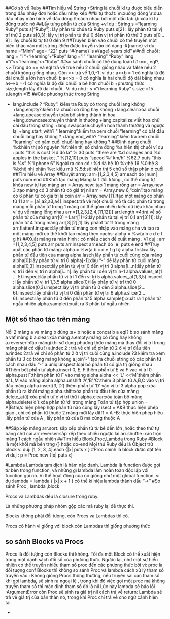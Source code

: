 ##Cơ sở về Ruby
##Tìm hiểu về String
+String là chuỗi kí tự được biểu diễn trong dấu nháy đơn hoặc dấu nháy kép
##kí tự thoát:
\n:xuống dòng
\r:đưa dấu nháy màn hình về đầu dòng
\t:cách nhau bởi một dấu tab
\b:xóa kí tự đứng trước nó
##Lấy từng phần tử của String
+ví dụ : String s =“learning Ruby”
puts s[“Ruby”]: lấy phần tử chứa từ Ruby
puts s[2] : lấy phần tử tại vị trí thứ 2
puts s[0,3]: lấy vị trí phần tử thứ 0 đến vị trí phần tử thứ 3
puts s[0…9] : lấy chuỗi kí tự từ 0 đến 9
##Truyền biến vào chuỗi
có thể truyền một biến khác vào một string .Biến được truyền vào có dạng :#{name}
ví dụ:
name =“Minh”
age= “22”
puts “#{name} is #{age} years old”
##nối chuỗi :
lang = “i “+“learning”+“Ruby”
lang =“i” “learning” “Ruby”
lang =“i”<<“learning”<<“Ruby”
##so sánh chuỗi
có thể dùng toán tử :== , eql?,<>.Trong đó == và eql trả về true nếu 2 chuỗi giống nhau và false nếu 2 chuỗi không giống nhau. Còn <> trả về 1,0,-1
.ví dụ :
a<>b = 1 có nghĩa là độ dài chuỗi a lớn hơn chuỗi b
a<>b = 0 có nghĩa là hai chuỗi độ dài bằng nhau
a<==>b =-1 có nghĩa là độ dài chuỗi a bé hơn chuỗi b
+phương thức size,length lấy độ dài chuỗi .
Ví dụ như :
s =“i learning Ruby”
s.size =15
s.length =15
##Các phương thức trong String
+ lang.include ? “Ruby”: kiểm tra Ruby có trong chuỗi lang không
+lang.empty?:kiểm tra chuỗi có rỗng hay không
+lang.clear:xóa chuỗi
+lang.upcase:chuyển toàn bộ string thành in hoa
+lang.downcase:chuyển thành in thường
+lang.capitalize:viết hoa chữ cái đầu trong string
+lang.swapcase:chuyển hoa thành thường và ngược lại
+lang.start_with? " learning”:kiểm tra xem chuỗi “learning” có bắt đầu chuỗi lang hay không ?
+lang.end_with? “learning”:kiểm tra xem chuỗi “learning” có nằm cuối chuỗi lang hay không ?
##Định dạng chuỗi
%d:hiển thị số nguyên
%f:hiển thị số chấm động
%s:hiển thị chuỗi
ví dụ :
puts “this is cost %d đô la” % 30
puts “there are %d oranges and %d apples in the basket .” %[12,10]
puts “speed %f km/h” %62.7
puts “this is %s” %“i phone 6”
Ngoài ra còn có :
%d :là hệ 10
%x:hệ 16
%0:hệ 8
%b:hệ nhị phân
%e: kiểu mũ
%.5d:sẽ hiển thị 5 chữ số thập phân ở cuối.
##Tìm hiểu về Array
##Duyệt array:
arr=[1,2,3,4,5]
arr.each do |num|
puts num
end
##Khởi tạo mảng
Mảng là 1 đối tượng , có thể dùng tự khóa new tự tạo mảng
arr = Array.new: tạo 1 mảng rổng
arr = Array.new 3 :tạo mảng có 3 phần tử có giá trị nil
arr = Array.new 6,“coin”:tạo mảng có 6 phần tử có giá trị là coin
arr = Array.new [11]:tạo một mảng có phần tử 11
arr = [a1,a2,a3,a4].inspect:trả về một chuỗi mô tả các phần tử trong mảng
mỗi phần tử trong 1 mảng có thể gồm nhiều kiểu dữ liệu khác nhau
ví dụ về mảng lồng nhau
arr =[1,2,3,[2,4,[11,12]]]
arr.length =4:trả về số phần tử của mảng
arr[0] =1.arr[1]=2:lấy phẩn tử tại vị trí 0,1
arr[3][1]: lấy phần tử 4 trong mảng
arr[3][2][1]:lấy phânf tử 11 trong mảng
arr.flatten!.inspect:lấy phần tử mảng con nhập vào mảng cha và tạo ra một mảng mới
có thể khởi tạo mảng theo cachs:
alpha = %w{a b c d e f g h}
##Xuất mảng ra màn hình :
có nhiều cách để xuất mảng .
Ví duj :
arr =[1,2,3,4,5]
puts arr
puts arr.inspect
arr.each do |e|
puts e
end
##Truy xuất các phần tử mảng:
alpha = %w{a b c d e f g h}
alpha.first=a lấy phần tử đầu tiên của mảng
alpha.last:h lấy phần tử cuối cùng của mảng
alpha[0]:lấy phần tử vị trí 0
alpha[-1]:dấu “-” để lấy phần tử cuối mảng
alpha[0,3].inspect:lấy phần tử vị trí 0 đến vị trí 3
alpha[i…n]:lấy phần tử vị trí i đến vị trí n
alpha[i…n]:lấy phần tử i đến vị trí n-1
alpha.values_at(1 … 5).inspect:lấy phần tử vị trí 1 đến vị trí 5
alpha.values_at(1,3,5).inspect : lấy phần tử vị trí 1,3,5
alpha.slice(0):lấy phần tử vị trí thứ 0
alpha.slice(0,3).inspect:lấy vị trí phần tử 0 dến 3
alpha.slice(2…6).inspect:lấy phần tử vị trí 0 đến phần tử vị trí 6
alpha.slice(2…6).inspect:lấy phần tử 0 đến phần tử 5
alpha.sample():xuất ra 1 phần tử ngẫu nhiên
alpha.sample():xuất ra 3 phần tử ngẫu nhiên
## Một số thao tác trên mảng
Nối 2 mảng a và mảng b dùng :a+ b hoặc a concat b
a eql? b:so sánh mảng a vaf mảng b
a.clear:xóa mảng
a.empty:mảng có rỗng hay không
a.reverser!:đảo mảng(khi sử dụng phương thức mảng mà thay đổi vị trí trong mảng phải có dấu !)
a.index 2 : trả về chỉ số phần tử 2 ở vị trí đầu tiên
a.rindex 2:trả về chỉ số phần tử 2 ở vị trí cuối cùng
a.include ?3 kiểm tra xem phần tử 3 có trong mảng không
a.join”-":tạo ra chuỗi string có các phần tử cách nhau dấu “-”
a.uniq!.inspect:loại bỏ phần tử có giá trị giống nhau
#Thêm bớt phần tử
alpha.insert 0, E, F:thêm phần tử E và F vào vị trí 0
alpha.pust F:thêm phần tử F vào mảng alpha
alpha << ‘L’ <<‘M’:thêm phần tử L,M vào mảng alpha
alpha.unshift ‘A’,‘B’,‘C’:thêm 3 phần tử A,B,C vào vị trí đầu mảng
alpha.insert(3,‘D’):thêm phần tử ‘D’ vào vị trí 3
alpha.pop :xóa phần tử ra khỏi mảng
alpha.shift:xóa phần tử đầu tiên của mảng
delete_at(i):xóa phần tử ở vị trí thứ i
alpha.clear:xóa toàn bộ mảng
alpha.delete(‘d’):xóa phần tử ‘d’ trong mảng
Toán tử tập hợp
union = A|B:thực hiện phép hợp phần tử nào cũng lấy
isect = A&B:thực hiện phép giao , chỉ có phần tử thuộc 2 mảng mới lấy
diff1 = A -B: thực hiện phép hiệu ,lấy phần tử của A , lấy phần tử của B mà cũng thuộc A

##Sắp xếp mảng
arr.sort: sắp xếp phần tử từ bé đến lớn ,hoặc theo thứ tự bảng chữ cái
arr.reverser:sắp xếp theo chiều ngược lại
arr.shuffle :xáo trộn mảng 1 cách ngẫu nhiên
##Tìm hiểu Block,Proc,Lambda trong Ruby
#Block
là một khối mã bên trng {} hoặc do-end
Mọi thứ Ruby đều là Object trừ block
ví duj: [1, 2, 3, 4].each {|x| puts x }
#Proc
chính là block được đặt tên
ví duj :
p = Proc.new {|x| puts x}

#Lambda
Lambda tạm dịch là hàm nặc danh.
Lambda là function được gọi từ bên trong function, và những gì lambda làm hoàn toàn độc lập với fucntion gọi nó. Vì thế hoạt động của nó giống như một global function.
ví dụ :lambda = lambda { |x| x + 1 }
có thể kí hiệu lambda thành dấu “->”
#So sánh Proc , lambda ,block

Procs và Lambdas đều là closure trong ruby.

Là những phương pháp nhóm gộp các mã ruby lại để thực thi.

Blocks không phải đối tượng, còn Procs và Lambdas thì có.

Procs có hành vi giống với block còn Lambdas thì giống phương thức
## so sánh Blocks và Procs
Procs là đối tượng còn Blocks thì không.
Tối đa một Block có thể xuất hiện trong một danh sách đối số của phương thức. Ngược lại, như một sự hiển nhiên có thể truyền nhiều tham số proc đến các phương thức bởi vì:
proc là đối tượng conf Blocks thì không
so sánh Proc và lambda
cách xử lý tham số truyền vào :
Không giống Procs thông thường, nếu truyền sai các tham số khi gọi lambda, sẽ sinh ra ngoại lệ , trong khi đó việc gọi một proc mà không truyền tham số thì mặc định tham số đó là nil
Lúc này lambda sẽ báo lỗi :ArgumentError còn Proc sẽ sinh ra giá trị nil
cách trả về return:
Lambda sẽ trả về giá trị của bản thân nó, trong khi Proc chỉ trả về cho ngữ cảnh hiện tại.

  -

